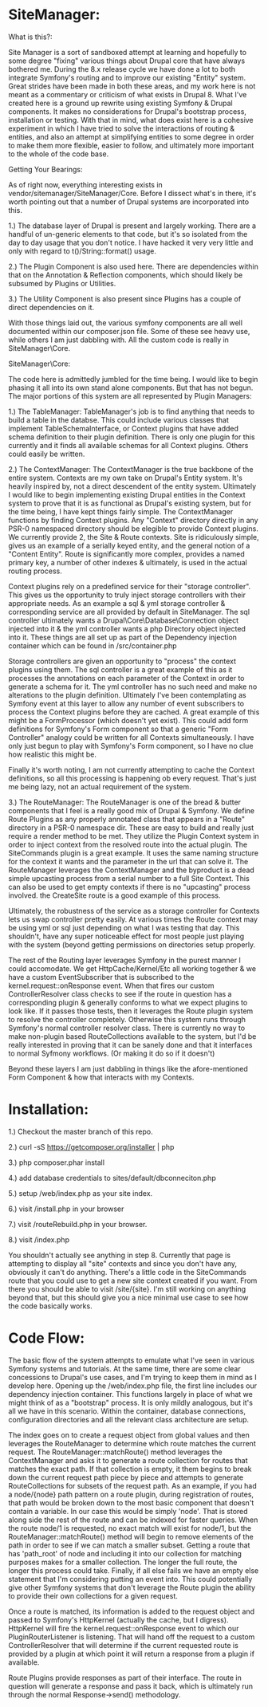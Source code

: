 SiteManager:
============

What is this?:

Site Manager is a sort of sandboxed attempt at learning and hopefully to some degree "fixing" various things about Drupal
core that have always bothered me. During the 8.x release cycle we have done a lot to both integrate Symfony's routing
and to improve our existing "Entity" system. Great strides have been made in both these areas, and my work here is not
meant as a commentary or criticism of what exists in Drupal 8. What I've created here is a ground up rewrite using
existing Symfony & Drupal components. It makes no considerations for Drupal's bootstrap process, installation or testing.
With that in mind, what does exist here is a cohesive experiment in which I have tried to solve the interactions of
routing & entities, and also an attempt at simplifying entities to some degree in order to make them more flexible,
easier to follow, and ultimately more important to the whole of the code base.

Getting Your Bearings:

As of right now, everything interesting exists in vendor/sitemanager/SiteManager/Core. Before I dissect what's in there,
it's worth pointing out that a number of Drupal systems are incorporated into this. 

1.) The database layer of Drupal is present and largely working. There are a handful of un-generic elements to that code,
but it's so isolated from the day to day usage that you don't notice. I have hacked it very very little and only with
regard to t()/String::format() usage.

2.) The Plugin Component is also used here. There are dependencies within that on the Annotation & Reflection components,
which should likely be subsumed by Plugins or Utilities.

3.) The Utility Component is also present since Plugins has a couple of direct dependencies on it.

With those things laid out, the various symfony components are all well documented within our composer.json file. Some of
these see heavy use, while others I am just dabbling with. All the custom code is really in SiteManager\Core.

SiteManager\Core:

The code here is admittedly jumbled for the time being. I would like to begin phasing it all into its own stand alone
components. But that has not begun. The major portions of this system are all represented by Plugin Managers:

1.) The TableManager:
TableManager's job is to find anything that needs to build a table in the databse. This could include various classes
that implement TableSchemaInterface, or Context plugins that have added schema definition to their plugin definition.
There is only one plugin for this currently and it finds all available schemas for all Context plugins. Others could
easily be written.

2.) The ContextManager:
The ContextManager is the true backbone of the entire system. Contexts are my own take on Drupal's Entity system. It's
heavily inspired by, not a direct descendent of the entity system. Ultimately I would like to begin implementing existing
Drupal entities in the Context system to prove that it is as functional as Drupal's existing system, but for the time
being, I have kept things fairly simple. The ContextManager functions by finding Context plugins. Any "Context" directory
directly in any PSR-0 namespaced directory should be elegible to provide Context plugins. We currently provide 2, the
Site & Route contexts. Site is ridiculously simple, gives us an example of a serially keyed entity, and the general
notion of a "Content Entity". Route is significantly more complex, provides a named primary key, a number of other 
indexes & ultimately, is used in the actual routing process.

Context plugins rely on a predefined service for their "storage controller". This gives us the opportunity to truly
inject storage controllers with their appropriate needs. As an example a sql & yml storage controller & corresponding
service are all provided by default in SiteManager. The sql controller ultimately wants a Drupal\Core\Database\Connection
object injected into it & the yml controller wants a php Directory object injected into it. These things are all set up
as part of the Dependency injection container which can be found in /src/container.php

Storage controllers are given an opportunity to "process" the context plugins using them. The sql controller is a great
example of this as it processes the annotations on each parameter of the Context in order to generate a schema for it.
The yml controller has no such need and make no alterations to the plugin definition. Ultimately I've been contemplating
as Symfony event at this layer to allow any number of event subscribers to process the Context plugins before they are
cached. A great example of this might be a FormProcessor (which doesn't yet exist). This could add form definitions for
Symfony's Form component so that a generic "Form Controller" analogy could be written for all Contexts simultaneously.
I have only just begun to play with Symfony's Form component, so I have no clue how realistic this might be.

Finally it's worth noting, I am not currently attempting to cache the Context definitions, so all this processing is
happening ob every request. That's just me being lazy, not an actual requirement of the system.

3.) The RouteManager:
The RouteManager is one of the bread & butter components that I feel is a really good mix of Drupal & Symfony. We define
Route Plugins as any properly annotated class that appears in a "Route" directory in a PSR-0 namespace dir. These are
easy to build and really just require a render method to be met. They utilize the Plugin Context system in order to
inject context from the resolved route into the actual plugin. The SiteCommands plugin is a great example. It uses the
same naming structure for the context it wants and the parameter in the url that can solve it. The RouteManager leverages
the ContextManager and the byproduct is a dead simple upcasting process from a serial number to a full Site Context. This
can also be used to get empty contexts if there is no "upcasting" process involved. the CreateSite route is a good
example of this process.

Ultimately, the robustness of the service as a storage controller for Contexts lets us swap controller pretty easily. At
various times the Route context may be using yml or sql just depending on what I was testing that day. This shouldn't,
have any super noticeable effect for most people just playing with the system (beyond getting permissions on directories
setup properly.

The rest of the Routing layer leverages Symfony in the purest manner I could accomodate. We get HttpCache/Kernel/Etc all
working together & we have a custom EventSubscriber that is subscribed to the kernel.request::onResponse event. When that
fires our custom ControllerResolver class checks to see if the route in question has a corresponding plugin & generally
conforms to what we expect plugins to look like. If it passes those tests, then it leverages the Route plugin system
to resolve the controller completely. Otherwise this system runs through Symfony's normal controller resolver class.
There is currently no way to make non-plugin based RouteCollections available to the system, but I'd be really interested
in proving that it can be sanely done and that it interfaces to normal Syfmony workflows. (Or making it do so if it
doesn't)

Beyond these layers I am just dabbling in things like the afore-mentioned Form Component & how that interacts with my
Contexts.

Installation:
=============

1.) Checkout the master branch of this repo.

2.) curl -sS https://getcomposer.org/installer | php

3.) php composer.phar install

4.) add database credentials to sites/default/dbconneciton.php

5.) setup /web/index.php as your site index.

6.) visit /install.php in your browser

7.) visit /routeRebuild.php in your browser.

8.) visit /index.php

You shouldn't actually see anything in step 8. Currently that page is attempting to display all "site" contexts and
since you don't have any, obviously it can't do anything. There's a little code in the SiteCommands route that you could
use to get a new site context created if you want. From there you should be able to visit /site/{site}. I'm still working
on anything beyond that, but this should give you a nice minimal use case to see how the code basically works.

Code Flow:
==========

The basic flow of the system attempts to emulate what I've seen in various Symfony systems and tutorials. At the same time,
there are some clear concessions to Drupal's use cases, and I'm trying to keep them in mind as I develop here. Opening up
the /web/index.php file, the first line includes our dependency injection container. This functions largely in place of
what we might think of as a "bootstrap" process. It is only mildly analogous, but it's all we have in this scenario. Within
the container, database connections, configuration directories and all the relevant class architecture are setup.

The index goes on to create a request object from global values and then leverages the RouteManager to determine which
route matches the current request. The RouteManager::matchRoute() method leverages the ContextManager and asks it to
generate a route collection for routes that matches the exact path. If that collection is empty, it them begins to break
down the current request path piece by piece and attempts to generate RouteCollections for subsets of the request path.
As an example, if you had a node/{node} path pattern on a route plugin, during registration of routes, that path would be
broken down to the most basic component that doesn't contain a variable. In our case this would be simply 'node'. That is
stored along side the rest of the route and can be indexed for faster queries. When the route node/1 is requested, no
exact match will exist for node/1, but the RouteManager::matchRoute() method will begin to remove elements of the path in
order to see if we can match a smaller subset. Getting a route that has 'path_root' of node and including it into our
collection for matching purposes makes for a smaller collection. The longer the full route, the longer this process could
take. Finally, if all else fails we have an empty else statement that I'm considering putting an event into. This could
potentially give other Symfony systems that don't leverage the Route plugin the ability to provide their own collections
for a given request.

Once a route is matched, its information is added to the request object and passed to Symfony's HttpKernel (actually the
cache, but I digress). HttpKernel will fire the kernel.request::onResponse event to which our PluginRouterListener is
listening. That will hand off the request to a custom ControllerResolver that will determine if the current requested
route is provided by a plugin at which point it will return a response from a plugin if available.

Route Plugins provide responses as part of their interface. The route in question will generate a response and pass it
back, which is ultimately run through the normal Response->send() methodology.

